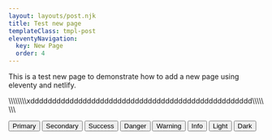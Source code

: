 ```yaml
---
layout: layouts/post.njk
title: Test new page
templateClass: tmpl-post
eleventyNavigation:
  key: New Page
  order: 4
---
```


This is a test new page to demonstrate how to add a new page using eleventy and netlify.

\\\\\\\\\\\\\\\\xddddddddddddddddddddddddddddddddddddddddddddddddddd\\\\\\\\\\\\\\\


<button type="button" class="btn btn-outline-primary">Primary</button>
<button type="button" class="btn btn-outline-secondary">Secondary</button>
<button type="button" class="btn btn-outline-success">Success</button>
<button type="button" class="btn btn-outline-danger">Danger</button>
<button type="button" class="btn btn-outline-warning">Warning</button>
<button type="button" class="btn btn-outline-info">Info</button>
<button type="button" class="btn btn-outline-light">Light</button>
<button type="button" class="btn btn-outline-dark">Dark</button>

